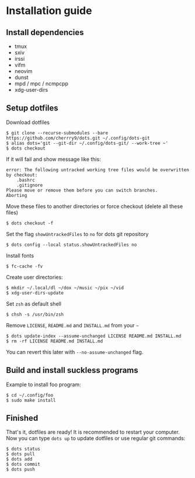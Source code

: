 # Installation guide
## Install dependencies
* tmux
* sxiv
* irssi
* vifm
* neovim
* dunst
* mpd / mpc / ncmpcpp
* xdg-user-dirs
## Setup dotfiles
Download dotfiles
```
$ git clone --recurse-submodules --bare https://github.com/cherrry9/dots.git ~/.config/dots-git
$ alias dots='git --git-dir ~/.config/dots-git/ --work-tree ~'
$ dots checkout
```
If it will fail and show message like this:
```
error: The following untracked working tree files would be overwritten by checkout:
    .bashrc
    .gitignore
Please move or remove them before you can switch branches.
Aborting
```
Move these files to another directories or force checkout (delete all these files)
```
$ dots checkout -f
```
Set the flag `showUntrackedFiles` to `no` for dots git repository
```
$ dots config --local status.showUntrackedFiles no
```
Install fonts
```
$ fc-cache -fv
```
Create user directories:
```
$ mkdir ~/.local/dl ~/dox ~/music ~/pix ~/vid
$ xdg-user-dirs-update
```
Set `zsh` as default shell
```
$ chsh -s /usr/bin/zsh
```
Remove `LICENSE`, `README.md` and `INSTALL.md` from your `~`
```
$ dots update-index --assume-unchanged LICENSE README.md INSTALL.md
$ rm -rf LICENSE README.md INSTALL.md
```
You can revert this later with `--no-assume-unchanged` flag.
## Build and install suckless programs
Example to install foo program:
```
$ cd ~/.config/foo
$ sudo make install
```
## Finished
That's it, dotfiles are ready! It is recommended to restart your computer. Now you can type `dots up` to update dotfiles or use regular git commands:
```
$ dots status
$ dots pull
$ dots add
$ dots commit
$ dots push
```
